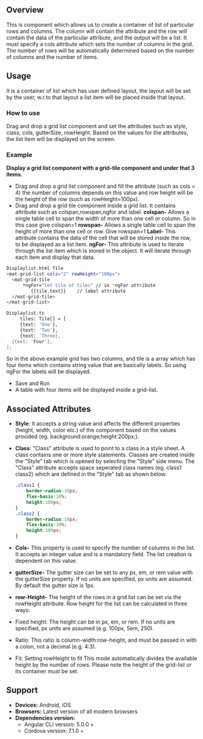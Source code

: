 




## Overview 
This is component which allows us to create a container of list of particular rows and columns. The column will contain the attribute and the row will contain the data of the particular attribute, and the output will be a list. It must specify a cols attribute which sets the number of columns in the grid. The number of rows will be automatically determined based on the number of columns and the number of items. 


## Usage 
It is a container of list which has user defined layout, the layout will be set by the user, w.r.to that layout a list item will be placed inside that layout.

### How to use 
Drag and drop a grid list component and set the attributes such as style, class, cols, gutterSize, rowHeight. Based on the values for the attributes, the list item will be displayed on the screen.

### Example
**Display a grid list component with a grid-tile component and under that 3 items.** 
- Drag and drop a grid list component and fill the attribute (such as cols = 4) the number of columns depends on this value and row height will be the height of the row (such as rowHeight=100px).
- Drag and drop a grid tile component inside a grid list. It contains attribute such as colspan,rowspan,ngfor and label.
**colspan-** Allows a single table cell to span the width of more than one cell or column.
So in this case give colspan=1
  **rowspan-** Allows a single table cell to span the height of more than one cell or row.
Give rowspan=1
 **Label-** This attribute contains the data of the cell that will be stored inside the row, to be displayed as a list item.
**ngFor-** This attribute is used to iterate through the list item which is stored in the object. It will iterate through each item and display that data.
```sh
Displaylist.html file
<mat-grid-list cols="2" rowHeight="100px">
  <mat-grid-tile
      *ngFor="let tile of tiles" // in *ngFor attribute
         {{tile.text}}    // label attribute
  </mat-grid-tile>
</mat-grid-list>
 ```
  ``` sh
Displaylist.ts
       tiles: Tile[] = [
       {text: 'One'},
       {text: 'Two'},
       {text: 'Three},
    {text: 'Four'},
  ];
  ```
   So in the above example grid has two columns, and tile is a array which has four items which contains string value that are basically labels. So using ngFor the labels will be displayed.

- Save and Run
- A table with four items will be displayed inside a grid-list.


      
 


## Associated Attributes 
- **Style**: It accepts a string value and affects the different properties (height, width, color etc.) of the component based on the values provided (eg. background:orange;height:200px;).

- **Class**: "Class" attribute is used to point to a class in a style sheet. A class contains one or more style statements. Classes are created inside the "Style" tab which is opened by selecting the "Style" side menu. The "Class" attribute accepts space seperated class names (eg. class1 class2) which are defined in the "Style" tab as shown below.
    ```css
    .class1 {
        border-radius:10px;
        flex-basis:10%;
        height:100px;
    }
    .class2 {
        border-radius:10px;
        flex-basis:10%;
        height:100px;
    }
    
    ```

- **Cols-** This property is used to specify the number of columns in the list. It accepts an integer value and is a  mandatory field. The list creation is dependent on this value.

- **gutterSize-** The gutter size can be set to any px, em, or rem value with the gutterSize property. If no units are specified, px units are assumed. By default the gutter size is 1px.

- **row-Height-** The height of the rows in a grid list can be set via the rowHeight attribute. Row height for the list can be calculated in three ways:
- Fixed height: The height can be in px, em, or rem. If no units are specified, px units are        assumed (e.g. 100px, 5em, 250).
- Ratio: This ratio is column-width:row-height, and must be passed in with a colon, not a decimal (e.g. 4:3).
- Fit: Setting rowHeight to fit This mode automatically divides the available height by the number of rows. Please note the height of the grid-list or its container must be set.




## Support
- **Devices:** Android, iOS
- **Browsers:**  Latest version of all modern browsers
- **Dependencies version:** 
    - Angular CLI version: 5.0.0 + 
    - Cordova version: 7.1.0 + 






